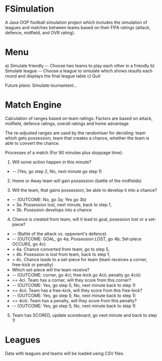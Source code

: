 # FSimulation

A Java OOP football simulation project which includes the simulation of leagues and matches between teams based on their FIFA ratings (attack, defence, midfield, and OVR rating).

# Menu
a) Simulate friendly
    -- Choose two teams to play each other in a friendly
b) Simulate league
    -- Choose a league to simulate which shows results each round and displays the final league table
c) Quit

Future plans: Simulate tournament...

# Match Engine

Calculation of ranges based on team ratings:
Factors are based on attack, midfield, defence ratings, overall ratings and home advantage

The re-adjusted ranges are used by the randomiser for deciding:
team which gets possession,
team that creates a chance,
whether the team is able to convert the chance.

Processes of a match (For 90 minutes plus stoppage time):
 
 1. Will some action happen in this minute?
 * -- (Yes, go step 2, No, next minute go step 1)

 2. Home or Away team will gain possession (battle of the midfields)

 3. Will the team, that gains possession, be able to develop it into a chance?
 * -- (OUTCOME: No, go 3a; Yes go 3b)
 * = 3a. Possession lost, next minute, back to step 1,
 * = 3b. Posession develops into a chance

 4. Chance is created from team, will it lead to goal, posession lost or a set-piece?
 * -- (Battle of the attack vs. opponent's defence)
 * -- (OUTCOME: GOAL, go 4a; Possession LOST, go 4b; Set-piece OCCURS, go 4c)
 * = 4a. Chance converted from team, go to step 5,
 * = 4b. Posession is lost from team, back to step 1,
 * = 4c. Chance leads to a set-piece for team (team receives a corner, free-kick or penalty)
 * Which set-piece will the team receive?
 * -- (OUTCOME: corner, go 4ci; free-kick go 4cii; penalty go 4ciii)
 * == 4ci. Team has a corner, will they score from this corner?
 * -- (OUTCOME: Yes, go step 5; No, next minute back to step 1)
 * == 4cii. Team has a free-kick, will they score from this free-kick?
 * -- (OUTCOME: Yes, go step 5; No, next minute back to step 1)
 * == 4ciii. Team has a penalty, will they score from this penalty?
 * -- (OUTCOME: Yes, go step 5; No, next minute back to step 1)
 
 5. Team has SCORED, update scoreboard, go next minute and back to step 1!

 # Leagues

 Data with leagues and teams will be loaded using CSV files.

